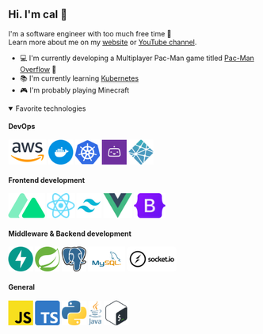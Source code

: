 ## Hi. I'm cal 🦧
I'm a software engineer with too much free time 🙈 \
Learn more about me on my [website](http://cal-overflow.dev) or [YouTube channel](https://www.youtube.com/channel/UCTfscxyX4CI9SnWdFqK4FJw).


- 💻 I'm currently developing a Multiplayer Pac-Man game titled [Pac-Man Overflow](https://github.com/cal-overflow/pacman-overflow) 👾
- 📚 I'm currently learning [Kubernetes](https://kubernetes.io/)
- 🎮 I'm probably playing Minecraft


<details open>

  <summary>Favorite technologies</summary>

  #### DevOps
  [<img src="assets/AWS.svg" alt="AWS" title="AWS" height="40px" width="auto" style="border-radius: 2px; padding: 5px; background-color: #ffffff;" />](https://aws.amazon.com/)
  [<img src="assets/Docker.svg" alt="Docker" title="Docker" height="50px" width="auto" />](https://www.docker.com/)
  [<img src="assets/K8s.svg" alt="Kubernetes" title="Kubernetes" height="50px" width="auto" />](https://kubernetes.io/)
  [<img src="assets/Bitrise.svg" alt="Bitrise" title="Bitrise" height="50px" width="auto" />](https://www.bitrise.io/)
  [<img src="assets/Netlify.svg" alt="Netlify" title="Netlify" height="50px" width="auto" />](https://www.netlify.com/)

  #### Frontend development
  [<img src="assets/Nuxt.svg" alt="NuxtJS" title="NuxtJS" height="50px" width="auto" />](https://nuxtjs.org/)
  [<img src="assets/React.svg" alt="React" title="React" height="50px" width="auto" />](https://reactjs.org/)
  [<img src="assets/Tailwind.svg" alt="TailwindCSS" title="TailwindCSS" height="50px" width="auto" />](https://tailwindcss.com/)
  [<img src="assets/Vue.svg" alt="VueJS" title="VueJS" height="50px" width="auto" />](https://vuejs.org/)
  [<img src="assets/Bootstrap.svg" alt="Bootstrap" title="Bootstrap" height="50px" width="auto" />](https://getbootstrap.com/)

  #### Middleware & Backend development
  [<img src="assets/FastAPI.svg" alt="FastAPI" title="FastAPI" height="50px" width="auto" />](https://fastapi.tiangolo.com/)
  [<img src="assets/Spring.svg" alt="Spring" title="Spring" height="50px" width="auto" />](https://spring.io/)
  [<img src="assets/Postgres.svg" alt="Postgres" title="Postgres" height="50px" width="auto" />](https://www.postgresql.org/)
  [<img src="assets/MySQL.svg" alt="MySQL" title="MySQL" height="50px" width="auto" />](https://www.mysql.com/)
  [<img src="assets/SocketIO.svg" alt="Socket.io" title="Socket.io" height="50px" width="auto" style="border-radius: 5px;" />](https://socket.io/)

  #### General
  [<img src="assets/JavaScript.svg" alt="JavaScript" title="JavaScript" height="50px" width="auto" />](https://www.javascript.com/)
  [<img src="assets/TypeScript.svg" alt="TypeScript" title="TypeScript" height="50px" width="auto" />](https://www.typescriptlang.org/)
  [<img src="assets/Python.svg" alt="Python" title="Python" height="50px" width="auto" />](https://www.python.org/)
  [<img src="assets/Java.svg" alt="Java" title="Java" height="50px" width="auto" />](https://www.java.com/en/)
  [<img src="assets/Bash.svg" alt="Bash" title="Bash" height="50px" width="auto" />](https://www.gnu.org/software/bash/)

</details>